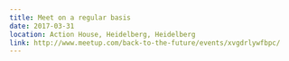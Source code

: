 ```yaml
---
title: Meet on a regular basis
date: 2017-03-31
location: Action House, Heidelberg, Heidelberg
link: http://www.meetup.com/back-to-the-future/events/xvgdrlywfbpc/
---
```

